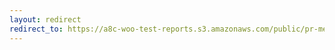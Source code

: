 ```yaml
---
layout: redirect
redirect_to: https://a8c-woo-test-reports.s3.amazonaws.com/public/pr-merge/42726/api/index.html
---
```

